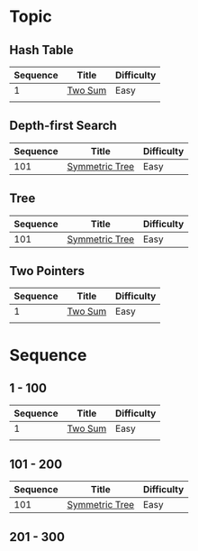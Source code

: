 
# Topic

## Hash Table

| Sequence | Title                             | Difficulty |
| -------- | --------------------------------- | ---------- |
| 1        | [Two Sum](solutions/1-two-sum.md) | Easy       |
|          |                                   |            |

## Depth-first Search

| Sequence | Title                                   | Difficulty |
| -------- | --------------------------------------- | ---------- |
| 101      | [Symmetric Tree](101-symmetric-tree.md) | Easy       |

## Tree

| Sequence | Title                                   | Difficulty |
| -------- | --------------------------------------- | ---------- |
| 101      | [Symmetric Tree](101-symmetric-tree.md) | Easy       |

## Two Pointers

| Sequence | Title                             | Difficulty |
| -------- | --------------------------------- | ---------- |
| 1        | [Two Sum](solutions/1-two-sum.md) | Easy       |
|          |                                   |            |

# Sequence

## 1 - 100

| Sequence | Title                             | Difficulty |
| -------- | --------------------------------- | ---------- |
| 1        | [Two Sum](solutions/1-two-sum.md) | Easy       |
|          |                                   |            |

## 101 - 200

| Sequence | Title                                   | Difficulty |
| -------- | --------------------------------------- | ---------- |
| 101      | [Symmetric Tree](101-symmetric-tree.md) | Easy       |

## 201 - 300